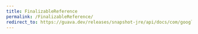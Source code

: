```yaml
---
title: FinalizableReference
permalink: /FinalizableReference/
redirect_to: https://guava.dev/releases/snapshot-jre/api/docs/com/google/common/base/FinalizableReference.html
---
```

